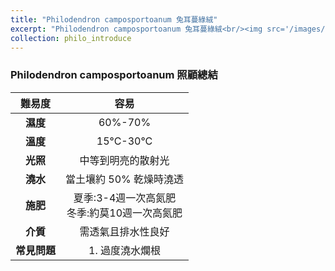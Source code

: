 ```yaml
---
title: "Philodendron camposportoanum 兔耳蔓綠絨"
excerpt: "Philodendron camposportoanum 兔耳蔓綠絨<br/><img src='/images/600x579.png'>"
collection: philo_introduce
---
```


### Philodendron camposportoanum 照顧總結

|**難易度**| 容易 |
|:-:|:-:|
|**濕度**|60%-70%|
|**溫度**|15°C-30°C|
|**光照**|中等到明亮的散射光|
|**澆水**|當土壤約 50% 乾燥時澆透|
|**施肥**|夏季:3-4週一次高氮肥<br>冬季:約莫10週一次高氮肥|
|**介質**|需透氣且排水性良好|
|**常見問題**|1. 過度澆水爛根|
